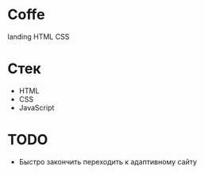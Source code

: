 # Coffe
landing HTML CSS

# Стек
- HTML
- CSS
- JavaScript

# TODO
- Быстро закончить переходить к адаптивному сайту
